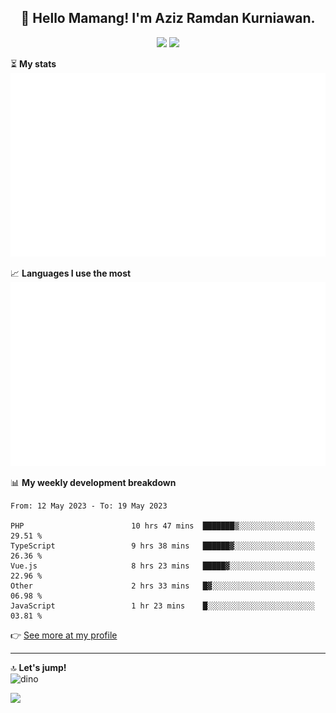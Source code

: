 <h2 align="center">👋 Hello Mamang! I'm Aziz Ramdan Kurniawan.</h2>  
<p align="center">
  <img src="https://komarev.com/ghpvc/?username=azizramdan">
  <img src="https://wakatime.com/badge/user/90056fa0-4c31-4eca-954e-2a3ac05896f9.svg">
</p>
    
⏳ **My stats**  
![](https://raw.githubusercontent.com/azizramdan/github-stats/master/generated/overview.svg#gh-dark-mode-only)

📈 **Languages I use the most**  
![](https://raw.githubusercontent.com/azizramdan/github-stats/master/generated/languages.svg#gh-dark-mode-only)

📊 **My weekly development breakdown**
<!--START_SECTION:waka-->

```text
From: 12 May 2023 - To: 19 May 2023

PHP                        10 hrs 47 mins  ███████▒░░░░░░░░░░░░░░░░░   29.51 %
TypeScript                 9 hrs 38 mins   ██████▓░░░░░░░░░░░░░░░░░░   26.36 %
Vue.js                     8 hrs 23 mins   █████▓░░░░░░░░░░░░░░░░░░░   22.96 %
Other                      2 hrs 33 mins   █▓░░░░░░░░░░░░░░░░░░░░░░░   06.98 %
JavaScript                 1 hr 23 mins    █░░░░░░░░░░░░░░░░░░░░░░░░   03.81 %
```

<!--END_SECTION:waka-->
👉 [See more at my profile](https://wakatime.com/@azizramdan)
***
🔝 **Let's jump!**  
![dino](https://raw.githubusercontent.com/azizramdan/azizramdan/master/dino.gif)  

![](https://hit.yhype.me/github/profile?user_id=27954794)
